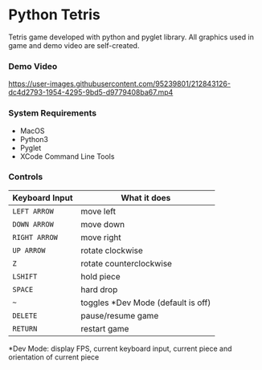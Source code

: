 # Python Tetris
Tetris game developed with python and pyglet library. All graphics used in game and demo video are self-created.

### Demo Video
https://user-images.githubusercontent.com/95239801/212843126-dc4d2793-1954-4295-9bd5-d9779408ba67.mp4

### System Requirements
- MacOS
- Python3
- Pyglet
- XCode Command Line Tools

### Controls
| Keyboard Input | What it does                        |
| -------------- | ----------------------------------- |
| `LEFT ARROW`   | move left                           |
| `DOWN ARROW`   | move down                           |
| `RIGHT ARROW`  | move right                          |
| `UP ARROW`     | rotate clockwise                    |
| `Z`            | rotate counterclockwise             |
| `LSHIFT`       | hold piece                          |
| `SPACE`        | hard drop                           |
| `~`            | toggles \*Dev Mode (default is off) |
| `DELETE`       | pause/resume game                   |
| `RETURN`       | restart game                        |

\*Dev Mode: display FPS, current keyboard input, current piece and orientation of current piece 
